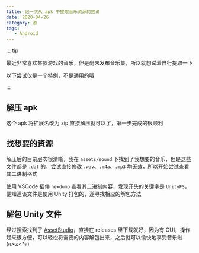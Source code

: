 ```yaml
---
title: 记一次从 apk 中提取音乐资源的尝试
date: 2020-04-26
category: 游
tags:
   - Android
---
```


::: tip

最近非常喜欢某款游戏的音乐，但是尚未发布音乐集，所以就想试着自行提取一下

以下尝试仅是一个特例，不是通用的哦

:::

<!-- more -->

## 解压 apk

这个 apk 将扩展名改为 zip 直接解压就可以了，第一步完成的很顺利

## 找想要的资源

解压后的目录层次很清晰，我在 `assets/sound` 下找到了我想要的音乐，但是这些文件都是 `.dat` 的，尝试直接修改 `.wav`、`.m4a`、`.mp3` 均无效，所以开始尝试查看其二进制格式

使用 VSCode 插件 `hexdump` 查看其二进制内容，发现开头的关键字是 `UnityFS`，便知道该文件是使用 Unity 打包的，遂寻找相应的解包方法

## 解包 Unity 文件

经过搜索找到了 [AssetStudio](https://github.com/Perfare/AssetStudio)，直接在 releases 里下载就好，因为有 GUI，操作起来很方便，可以轻松将需要的内容解包出来，之后就可以愉快地享受音乐啦 (ฅ>ω<\*ฅ)
